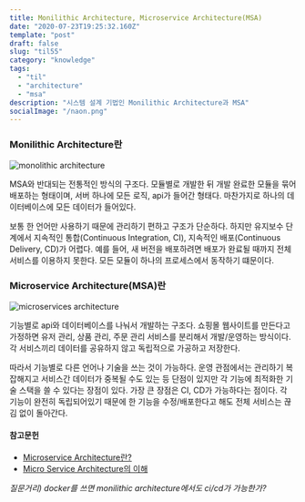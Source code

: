 ```yaml
---
title: Monilithic Architecture, Microservice Architecture(MSA)
date: "2020-07-23T19:25:32.160Z"
template: "post"
draft: false
slug: "til55"
category: "knowledge"
tags:
  - "til"
  - "architecture"
  - "msa"
description: "시스템 설계 기법인 Monilithic Architecture과 MSA"
socialImage: "/naon.png"
---
```


### Monilithic Architecture란

![monolithic architecture](https://www.nginx.com/wp-content/uploads/2016/04/Richardson-microservices-part1-1_monolithic-architecture.png)

MSA와 반대되는 전통적인 방식의 구조다. 모듈별로 개발한 뒤 개발 완료한 모듈을 묶어 배포하는 형태이며, 서버 하나에 모든 로직, api가 들어간 형태다. 마찬가지로 하나의 데이터베이스에 모든 데이터가 들어있다.

보통 한 언어만 사용하기 때문에 관리하기 편하고 구조가 단순하다. 하지만 유지보수 단계에서 지속적인 통합(Continuous Integration, CI), 지속적인 배포(Continuous Delivery, CD)가 어렵다. 예를 들어, 새 버전을 배포하려면 배포가 완료될 때까지 전체 서비스를 이용하지 못한다. 모든 모듈이 하나의 프로세스에서 동작하기 떄문이다.

### Microservice Architecture(MSA)란

![microservices architecture](https://www.nginx.com/wp-content/uploads/2016/04/Richardson-microservices-part1-2_microservices-architecture.png)

기능별로 api와 데이터베이스를 나눠서 개발하는 구조다. 쇼핑몰 웹사이트를 만든다고 가정하면 유저 관리, 상품 관리, 주문 관리 서비스를 분리해서 개발/운영하는 방식이다. 각 서비스끼리 데이터를 공유하지 않고 독립적으로 가공하고 저장한다.

따라서 기능별로 다른 언어나 기술을 쓰는 것이 가능하다. 운영 관점에서는 관리하기 복잡해지고 서비스간 데이터가 중복될 수도 있는 등 단점이 있지만 각 기능에 최적화한 기술 스택을 쓸 수 있다는 장점이 있다. 가장 큰 장점은 CI, CD가 가능하다는 점이다. 각 기능이 완전히 독립되어있기 때문에 한 기능을 수정/배포한다고 해도 전체 서비스는 끊김 없이 돌아간다.

#### 참고문헌
- [Microservice Architecture란?](https://medium.com/webeveloper/microservice-architecture%EB%9E%80-ca9825087050)
- [Micro Service Architecture의 이해](https://www.slideshare.net/Byungwook/micro-service-architecture-52233912)

*질문거리) docker를 쓰면 monilithic architecture에서도 ci/cd가 가능한가?*